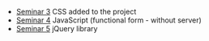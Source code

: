 - [Seminar 3](seminar3) CSS added to the project  
- [Seminar 4](seminar4) JavaScript (functional form - without server)  
- [Seminar 5](seminar5) jQuery library  

